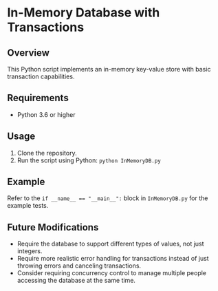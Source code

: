 # In-Memory Database with Transactions

## Overview
This Python script implements an in-memory key-value store with basic transaction capabilities.

## Requirements
- Python 3.6 or higher

## Usage
1. Clone the repository.
2. Run the script using Python: `python InMemoryDB.py`

## Example
Refer to the `if __name__ == "__main__":` block in `InMemoryDB.py` for the example tests.

## Future Modifications
- Require the database to support different types of values, not just integers.
- Require more realistic error handling for transactions instead of just throwing errors and canceling transactions.
- Consider requiring concurrency control to manage multiple people accessing the database at the same time.
